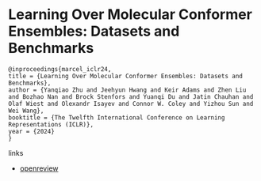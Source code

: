 # Learning Over Molecular Conformer Ensembles: Datasets and Benchmarks

```
@inproceedings{marcel_iclr24,
title = {Learning Over Molecular Conformer Ensembles: Datasets and Benchmarks},
author = {Yanqiao Zhu and Jeehyun Hwang and Keir Adams and Zhen Liu and Bozhao Nan and Brock Stenfors and Yuanqi Du and Jatin Chauhan and Olaf Wiest and Olexandr Isayev and Connor W. Coley and Yizhou Sun and Wei Wang},
booktitle = {The Twelfth International Conference on Learning Representations (ICLR)},
year = {2024}
}
```

links
- [openreview](https://openreview.net/forum?id=NSDszJ2uIV)
